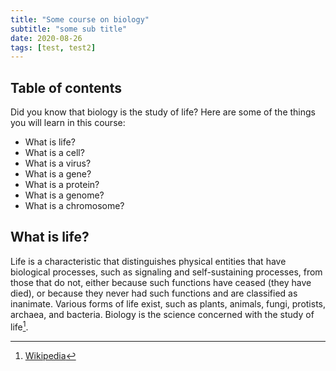 ```yaml
---
title: "Some course on biology"
subtitle: "some sub title"
date: 2020-08-26
tags: [test, test2]
---
```


## Table of contents

Did you know that biology is the study of life? Here are some of the things you will learn in this course:

- What is life?
- What is a cell?
- What is a virus?
- What is a gene?
- What is a protein?
- What is a genome?
- What is a chromosome?

## What is life?

Life is a characteristic that distinguishes physical entities that have biological processes, such as signaling and self-sustaining processes, from those that do not, either because such functions have ceased (they have died), or because they never had such functions and are classified as inanimate. Various forms of life exist, such as plants, animals, fungi, protists, archaea, and bacteria. Biology is the science concerned with the study of life[^1].

[^1]: [Wikipedia](https://en.wikipedia.org/wiki/Life)